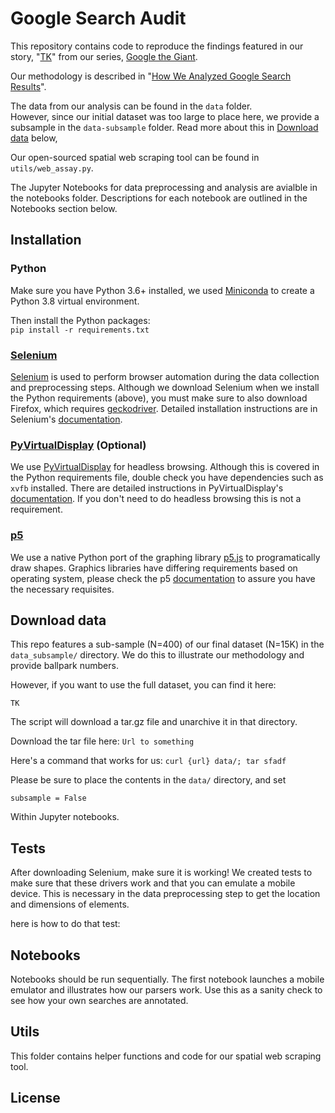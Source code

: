 # Google Search Audit
This repository contains code to reproduce the findings featured in our story, "[TK]()" from our series, [Google the Giant]().

Our methodology is described in "[How We Analyzed Google Search Results]()".

The data from our analysis can be found in the `data` folder. <br>
However, since our initial dataset was too large to place here, we provide a subsample in the `data-subsample` folder. Read more about this in [Download data]() below,

Our open-sourced spatial web scraping tool can be found in `utils/web_assay.py`.

The Jupyter Notebooks for data preprocessing and analysis are avialble in the notebooks folder. Descriptions for each notebook are outlined in the Notebooks section below.

## Installation
### Python
Make sure you have Python 3.6+ installed, we used [Miniconda](https://docs.conda.io/en/latest/miniconda.html) to create a Python 3.8 virtual environment.

Then install the Python packages:<br>
`pip install -r requirements.txt`

### [Selenium](https://selenium-python.readthedocs.io/installation.html)
[Selenium](https://selenium-python.readthedocs.io/installation.html) is used to perform browser automation during the data collection and preprocessing steps. Although we download Selenium when we install the Python requirements (above), you must make sure to also download Firefox, which requires [geckodriver](https://github.com/mozilla/geckodriver/releases). Detailed installation instructions are in Selenium's [documentation](https://selenium-python.readthedocs.io/installation.html).

### [PyVirtualDisplay](https://pyvirtualdisplay.readthedocs.io/en/latest/#installation) (Optional)
We use [PyVirtualDisplay](https://pyvirtualdisplay.readthedocs.io/en/latest/#installation) for headless browsing. Although this is covered in the Python requirements file, double check you have dependencies such as `xvfb` installed. There are detailed instructions in PyVirtualDisplay's [documentation](https://pyvirtualdisplay.readthedocs.io/en/latest/#installation). If you don't need to do headless browsing this is not a requirement.

### [p5](https://p5.readthedocs.io/en/latest/index.html)
We use a native Python port of the graphing library [p5.js](https://p5js.org/) to programatically draw shapes. Graphics libraries have differing requirements based on operating system, please check the p5 [documentation](https://p5.readthedocs.io/en/latest/install.html) to assure you have the necessary requisites.


## Download data
This repo features a sub-sample (N=400) of our final dataset (N=15K) in the `data_subsample/` directory.
We do this to illustrate our methodology and provide ballpark numbers.

However, if you want to use the full dataset, you can find it here:
```
TK
```

The script will download a tar.gz file and unarchive it in that directory.

Download the tar file here:
`Url to something`

Here's a command that works for us:
`curl {url} data/; tar sfadf`

Please be sure to place the contents in the `data/` directory, and set
```
subsample = False
```
Within Jupyter notebooks.


## Tests
After downloading Selenium, make sure it is working!
We created tests to make sure that these drivers work and that you can emulate a mobile device. This is necessary in the data preprocessing step to get the location and dimensions of elements.

here is how to do that test:

## Notebooks
Notebooks should be run sequentially.
The first notebook launches a mobile emulator and illustrates how our parsers work. Use this as a sanity check to see how your own searches are annotated.

## Utils
This folder contains helper functions and code for our spatial web scraping tool.

## License
